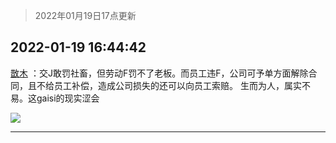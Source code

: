 > 2022年01月19日17点更新
<link rel="stylesheet" href="https://cdn.jsdelivr.net/gh/taotie6/sampleJSON@main/css/photo_show.css">
<meta name="referrer" content="no-referrer" />


 ## 2022-01-19 16:44:42 

 [㪚木](https://www.coolapk.com/feed/32938713?shareKey=ZWM4ODUyODUwMTUwNjFlN2QzMzM~) ：交J敢罚社畜，但劳动F罚不了老板。而员工违F，公司可予单方面解除合同，且不给员工补偿，造成公司损失的还可以向员工索赔。
生而为人，属实不易。这gaisi的现实涩会 

<div class="album">
<img class="img-item" src="http://image.coolapk.com/feed/2022/0119/16/1081091_9645c4e4_1605_3837_478@1080x1003.png" />
</div>

 ------- 

